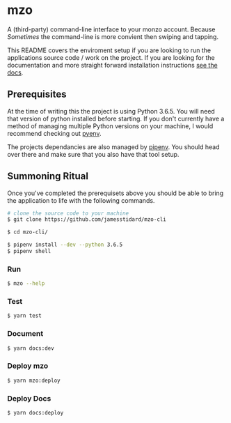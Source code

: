 # mzo
A (third-party) command-line interface to your monzo account. 
Because _Sometimes_ the command-line is more convient then 
swiping and tapping.

This README covers the enviroment setup if you are looking to
run the applications source code / work on the project. If you
are looking for the documentation and more straight forward
installation instructions [see the docs](https://jamesstidard.github.io/Mzo-Cli/).

## Prerequisites
At the time of writing this the project is using Python 3.6.5.
You will need that version of python installed before starting.
If you don't currently have a method of managing multiple Python
versions on your machine, I would recommend checking out [pyenv](https://github.com/pyenv/pyenv).

The projects dependancies are also managed by [pipenv](https://docs.pipenv.org/).
You should head over there and make sure that you also have that
tool setup.

## Summoning Ritual
Once you've completed the prerequisets above you should be able
to bring the application to life with the following commands.

```bash
# clone the source code to your machine
$ git clone https://github.com/jamesstidard/mzo-cli

$ cd mzo-cli/

$ pipenv install --dev --python 3.6.5
$ pipenv shell
```

### Run
```bash
$ mzo --help
```

### Test
```bash
$ yarn test
```

### Document
```bash
$ yarn docs:dev
```

### Deploy mzo
```bash
$ yarn mzo:deploy
```

### Deploy Docs
```bash
$ yarn docs:deploy
```